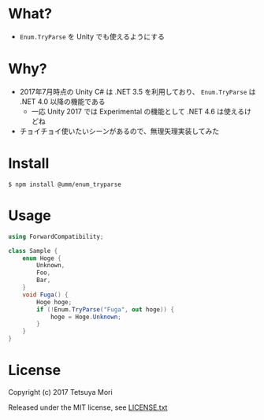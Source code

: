 # What?

* `Enum.TryParse` を Unity でも使えるようにする

# Why?

* 2017年7月時点の Unity C# は .NET 3.5 を利用しており、 `Enum.TryParse` は .NET 4.0 以降の機能である
    * 一応 Unity 2017 では Experimental の機能として .NET 4.6 は使えるけどね
* チョイチョイ使いたいシーンがあるので、無理矢理実装してみた

# Install

```shell
$ npm install @umm/enum_tryparse
```

# Usage

```csharp
using ForwardCompatibility;

class Sample {
    enum Hoge {
        Unknown,
        Foo,
        Bar,
    }
    void Fuga() {
        Hoge hoge;
        if (!Enum.TryParse("Fuga", out hoge)) {
            hoge = Hoge.Unknown;
        }
    }
}
```

# License

Copyright (c) 2017 Tetsuya Mori

Released under the MIT license, see [LICENSE.txt](LICENSE.txt)

